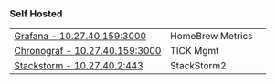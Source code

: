 ### Self Hosted

||||
|--|--|--|
|[Grafana - 10.27.40.159:3000](10.27.40.159:3000)|HomeBrew Metrics|
|[Chronograf - 10.27.40.159:3000](10.27.40.159:3000)|TICK Mgmt|
|[Stackstorm - 10.27.40.2:443](https://10.27.40.2/)|StackStorm2|
